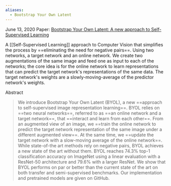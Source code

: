 ```yaml
---
aliases:
  - Bootstrap Your Own Latent
---
```

June 13, 2020
Paper: [Bootstrap Your Own Latent: A new approach to Self-Supervised Learning](https://arxiv.org/abs/2006.07733)

A [[Self-Supervised Learning]] approach to Computer Vision that simplifies the process by ==eliminating the need for negative pairs==. Using two networks, a target network and an online network. We create two augmentations of the same image and feed one as input to each of the networks; the core idea is for the online network to learn representations that can predict the target network's representations of the same data. The target network's weights are a slowly-moving-average of the predictor network's weights.

Abstract
> We introduce Bootstrap Your Own Latent (BYOL), a new ==approach to self-supervised image representation learning==. BYOL relies on ==two neural networks==, referred to as ==an online network and a target network==, that ==interact and learn from each other==. From an augmented view of an image, we ==train the online network to predict the target network representation of the same image under a different augmented view==. At the same time, we ==update the target network with a slow-moving average of the online network==. While state-of-the art methods rely on negative pairs, BYOL achieves a new state of the art without them. BYOL reaches 74.3% top-1 classification accuracy on ImageNet using a linear evaluation with a ResNet-50 architecture and 79.6% with a larger ResNet. We show that BYOL performs on par or better than the current state of the art on both transfer and semi-supervised benchmarks. Our implementation and pretrained models are given on GitHub.


